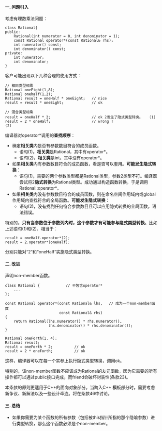 #### 一. 问题引入
考虑有理数乘法问题：  

	class Rational{
	public:
	    Rational(int numerator = 0, int denominator = 1);
		const Rational operator*(const Rational& rhs);
	    int numerator() const;
	    int denominator() const;
	private:
	    int numerator;
	    int denominator;
	}

客户可能出现以下几种合理的使用方式：  

	// 相同类型相乘
	Rational oneEight(1,8);
	Rational onehalf(1,2);
	Rational result = oneHalf * oneEight;	// nice
	result = result * oneEight;				// ok
	
	// 混合类型相乘
	result = oneHalf * 2;					// ok 2发生了隐式类型转换。	(1)
	result = 2 * oneHalf;					// wrong ! 					(2)

编译器对operator\*调用的**查找顺序**：  

- 确定**相关类**内是否有参数数目符合的成员函数。
	- 语句(1)，**相关类**是Rational，其中有operator\*。  
	- 语句(2)，**相关类**是int，其中没有operator\*。
- 如果**相关类**内有参数数目符合的成员函数，看是否可以套用。**可能发生隐式转换**：
	- 语句(1)，需要的两个参数类型都是Rational类型，参数2类型不符。编译器尝试将2**隐式转换**为Rational类型。成功通过构造函数转换，于是调用Rational::operator\*。
- 如果**相关类**内没有参数数目符合的成员函数，则在命名空间作用域内或global作用域内查找符合的全局函数。**可能发生隐式转换**：
	- 语句(2)，没有找到任何符合参数数目且可以应用隐式转换的全局函数，语法错误。

特别的，**只有当参数位于参数列内时，这个参数才有可能参与隐式类型转换**。比如上述语句(1)和(2)，相当于：  

	result = oneHalf.operator*(2);
	result = 2.operator*(oneHalf);

分别只能对“2”和“oneHalf”实施隐式类型转换。

#### 二. 改进
声明non-member函数。  

	class Rational {            // 不包含operator*
    	...
	};
	
	const Rational operator*(const Rational& lhs,   // 成为一个non-member函数
	                         const Rational& rhs)
	{   
	    return Rational(lhs.numerator() * rhs.numerator(),
	                    lhs.denominator() * rhs.denominator());
	}

	Rational oneForth(1, 4);
	Rational result;
	result = oneForth * 2;      	// ok
	result = 2 * oneForth;      	// ok

这样，编译器可以在每一个实参上执行隐式类型转换，调用ok。  

特别的，该non-member函数不应该成为Rational的友元函数，因为它需要的所有操作都可以通过public接口完成。而friend会破坏封装性(条款23)。  

本条款的原则更适用于C\+\+的面向对象部分。当跨入C\+\+ 模板部分时，需要考虑新争议、新解法以及一些设计牵连。将在条款46中讨论。  

#### 三. 总结
- 如果你需要为某个函数的所有参数（包括被this指针所指的那个隐喻参数）进行类型转换，那么这个函数必须是个non-member。